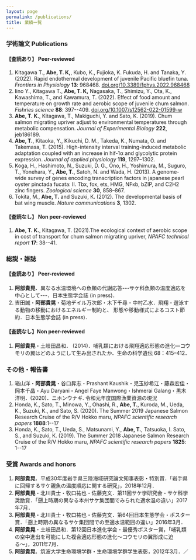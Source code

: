 ```yaml
---
layout: page
permalink: /publications/
title: 業績一覧
---
```


### 学術論文 Publications

#### 【査読あり】 Peer-reviewed

1. Kitagawa T., **Abe, T. K,**, Kubo, K., Fujioka, K. Fukuda, H. and Tanaka, Y. (2022). Rapid endothermal development of juvenile Pacific bluefin tuna. *Frontiers in Physiology* **13**: 968468. [doi.org/10.3389/fphys.2022.968468](https://doi.org/10.3389/fphys.2022.968468)
2. Iino Y., Kitagawa T., **Abe, T. K,** Nagasaka, T., Shimizu, Y., Ota, K., Kawashima, T., and Kawamura, T. (2022). 
Effect of food amount and temperature on growth rate and aerobic scope of juvenile chum salmon. *Fishries science* **88**: 397--409. [doi.org/10.1007/s12562-022-01599-w](https://doi.org/10.1007/s12562-022-01599-w)
1. **Abe, T. K.**, Kitagawa, T., Makiguchi, Y. and Sato, K. (2019). Chum salmon migrating upriver adjust to environmental temperatures through metabolic compensation. *Journal of Experimental Biology* **222**, jeb186189.
2. **Abe, T.**, Kitaoka, Y., Kikuchi, D. M., Takeda, K., Numata, O. and Takemasa, T. (2015). High-intensity interval training-induced metabolic adaptation coupled with an increase in hif-1α and glycolytic protein expression. *Journal of applied physiology* **119**, 1297–1302.
3. Koga, H., Hashimoto, N., Suzuki, D. G., Ono, H., Yoshimura, M., Suguro, T., Yonehara, Y., **Abe, T.**, Satoh, N. and Wada, H. (2013). A genome-wide survey of genes encoding transcription factors in japanese pearl oyster pinctada fucata: II. Tbx, fox, ets, HMG, NFκb, bZIP, and C2H2 zinc fingers. *Zoological science* **30**, 858–867.
4. Tokita, M., **Abe, T.** and Suzuki, K. (2012). The developmental basis of bat wing muscle. *Nature communications* **3**, 1302.

#### 【査読なし】 Non peer-reviewed

1. **Abe, T. K.**, Kitagawa, T. (2021).The ecological context of aerobic scope in cost of transport for chum salmon migrating upriver, *NPAFC technical report* **17**: 38--41.

### 総説・雑誌

#### 【査読あり】 Peer-reviewed

1. **阿部貴晃**．異なる水温環境への魚類の代謝応答---サケ科魚類の温度適応を中心として---．日本生態学会誌 (in press)．
2. 吉田誠・**阿部貴晃**・菊地デイル万次郎・木下千尋・中村乙水．飛翔・遊泳する動物の移動におけるエネルギー制約と、 形態や移動様式によるコスト節約．日本生態学会誌 (in press)．

#### 【査読なし】Non peer-reviewed

1. **阿部貴晃**・土岐田昌和． (2014)．哺乳類における飛翔適応形態の進化—コウモリの翼はどのようにして生み出されたか．生命の科学遺伝 68：415–412．

### その他・報告書

1. 箱山洋・**阿部貴晃**・谷口昇志・Prashant Kaushik・児玉紗希江・藤森宏佳・岡本千晶・Ayu Daryani・Angel Faye Manwong・Ishmerai Galang・黒木洋明．(2020)．ニホンウナギ. 令和元年度国際漁業資源の現況
2. Honda, K., Sato, T., Minowa, Y., Ohashi, R., **Abe, T.**,  Kuroda, M., Ueda, K., Suzuki, K., and Sato, S. (2020). The Summer 2019 Japanese Salmon Research Cruise of the R/V Hokko maru, *NPAFC scientific research papers* **1888**:1--17
3. Honda, K., Sato, T., Ueda, S., Matsunami, Y., **Abe, T.**, Tatsuoka, I. Sato, S., and Suzuki, K. (2019). The Summer 2018 Japanese Salmon Research Cruise of the R/V Hokko maru, *NPAFC scientific research papers* **1825**: 1--17

### 受賞 Awards and honors

1. **阿部貴晃**．平成30年度岩手県三陸海域研究論文知事表彰・特別賞．「岩手県に回帰するサケ親魚の温度順応に関する研究」，2018年12月．
2. **阿部貴晃**・北川貴士・牧口祐也・佐藤克文．第11回サケ学研究会・サケ科学奨励賞．「遡上時期の異なる本州サケ集団間でみられた適水温の違い」2017年7月．
3. **阿部貴晃**・北川貴士・牧口祐也・佐藤克文．第64回日本生態学会・ポスター賞．「遡上時期の異なるサケ集団間での至適水温範囲の違い」2016年3月．
4. **阿部貴晃**・土岐田昌和．第12回日本進化学会・最優秀ポスター賞，「哺乳類の空中進出を可能にした複合適応形態の進化〜コウモリの翼形成に迫る〜」，2011年7月．
5. **阿部貴晃**．筑波大学生命環境学群・生命環境学群学生表彰，2012年3月．／
